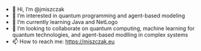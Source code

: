 - 👋 Hi, I’m @jmiszczak
- 👀 I’m interested in quantum programming and agent-based modeling 
- 🌱 I’m currently learning Java and NetLogo
- 💞️ I’m looking to collaborate on quantum computing, machine learning for quantum technologies, and agent-based modlling in complex systems
- 📫 How to reach me: https://miszczak.eu

<!---
jmiszczak/jmiszczak is a ✨ special ✨ repository because its `README.md` (this file) appears on your GitHub profile.
You can click the Preview link to take a look at your changes.
--->
